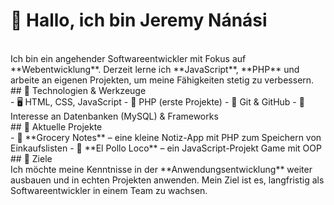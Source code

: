 # 👋 Hallo, ich bin Jeremy Nánási
<br>
Ich bin ein angehender Softwareentwickler mit Fokus auf **Webentwicklung**.  
Derzeit lerne ich **JavaScript**, **PHP** und arbeite an eigenen Projekten, um meine Fähigkeiten stetig zu verbessern.
<br>
## 🧰 Technologien & Werkzeuge<br>
- 🖥️ HTML, CSS, JavaScript  
- 🐘 PHP (erste Projekte)  
- 🧪 Git & GitHub  
- 🧠 Interesse an Datenbanken (MySQL) & Frameworks
<br>
## 🚀 Aktuelle Projekte<br>
- 📝 **Grocery Notes** – eine kleine Notiz-App mit PHP zum Speichern von Einkaufslisten  
- 📖 **El Pollo Loco** – ein JavaScript-Projekt Game mit OOP
<br>
## 🎯 Ziele<br>
Ich möchte meine Kenntnisse in der **Anwendungsentwicklung** weiter ausbauen und in echten Projekten anwenden.  
Mein Ziel ist es, langfristig als Softwareentwickler in einem Team zu wachsen.
 



